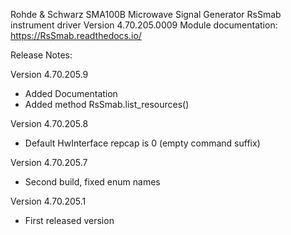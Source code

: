 Rohde & Schwarz SMA100B Microwave Signal Generator RsSmab instrument driver Version 4.70.205.0009
Module documentation: https://RsSmab.readthedocs.io/

Release Notes:

Version 4.70.205.9
- Added Documentation
- Added method RsSmab.list_resources()

Version 4.70.205.8
- Default HwInterface repcap is 0 (empty command suffix)

Version 4.70.205.7
- Second build, fixed enum names

Version 4.70.205.1
- First released version